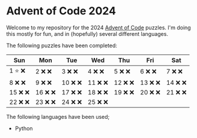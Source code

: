 # Advent of Code 2024

Welcome to my repository for the 2024 [Advent of Code](https://adventofcode.com/) puzzles. I'm doing this mostly for fun, and in (hopefully) several different languages.

The following puzzles have been completed:

| Sun    | Mon    | Tue    | Wed    | Thu    | Fri    | Sat    |
| ------ | ------ | ------ | ------ | ------ | ------ | ------ |
| 1 ⭐️ ❌  | 2 ❌ ❌  | 3 ❌ ❌  | 4 ❌ ❌  | 5 ❌ ❌  | 6 ❌ ❌  | 7 ❌ ❌  |
| 8 ❌ ❌  | 9 ❌ ❌  | 10 ❌ ❌ | 11 ❌ ❌ | 12 ❌ ❌ | 13 ❌ ❌ | 14 ❌ ❌ |
| 15 ❌ ❌ | 16 ❌ ❌ | 17 ❌ ❌ | 18 ❌ ❌ | 19 ❌ ❌ | 20 ❌ ❌ | 21 ❌ ❌ |
| 22 ❌ ❌ | 23 ❌ ❌ | 24 ❌ ❌ | 25 ❌ ❌ |        |        |        |

The following languages have been used;
- Python